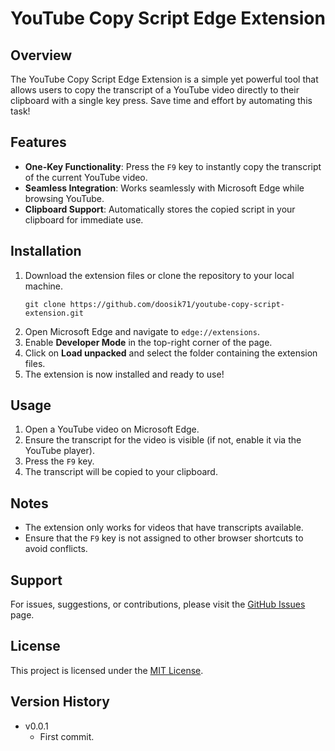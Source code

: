 # YouTube Copy Script Edge Extension

## Overview

The YouTube Copy Script Edge Extension is a simple yet powerful tool that allows users to copy the transcript of a YouTube video directly to their clipboard with a single key press. Save time and effort by automating this task!

## Features

- **One-Key Functionality**: Press the `F9` key to instantly copy the transcript of the current YouTube video.
- **Seamless Integration**: Works seamlessly with Microsoft Edge while browsing YouTube.
- **Clipboard Support**: Automatically stores the copied script in your clipboard for immediate use.

## Installation

1. Download the extension files or clone the repository to your local machine.
   ```
   git clone https://github.com/doosik71/youtube-copy-script-extension.git
   ```
2. Open Microsoft Edge and navigate to `edge://extensions`.
3. Enable **Developer Mode** in the top-right corner of the page.
4. Click on **Load unpacked** and select the folder containing the extension files.
5. The extension is now installed and ready to use!

## Usage

1. Open a YouTube video on Microsoft Edge.
2. Ensure the transcript for the video is visible (if not, enable it via the YouTube player).
3. Press the `F9` key.
4. The transcript will be copied to your clipboard.

## Notes

- The extension only works for videos that have transcripts available.
- Ensure that the `F9` key is not assigned to other browser shortcuts to avoid conflicts.

## Support

For issues, suggestions, or contributions, please visit the [GitHub Issues](https://github.com/your-repository/youtube-copy-script-extension/issues) page.

## License

This project is licensed under the [MIT License](LICENSE).

## Version History

- v0.0.1
  - First commit.
